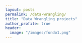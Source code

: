 ```yaml
---
layout: posts
permalink: /data-wrangling/
title: "Data Wrangling projects"
author_profile: true
header:
  image: "/images/fondo1.png"
---
```



